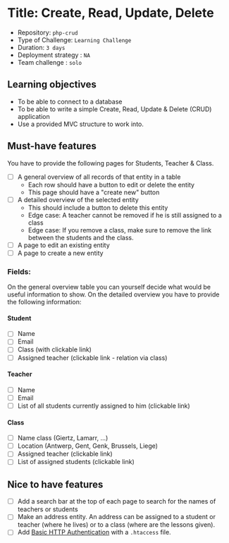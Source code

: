 # Title: Create, Read, Update, Delete

- Repository: `php-crud`
- Type of Challenge: `Learning Challenge`
- Duration: `3 days`
- Deployment strategy : `NA`
- Team challenge : `solo`

## Learning objectives
- To be able to connect to a database
- To be able to write a simple Create, Read, Update & Delete (CRUD) application
- Use a provided MVC structure to work into.

## Must-have features
You have to provide the following pages for Students, Teacher & Class.

- [ ] A general overview of all records of that entity in a table
    * Each row should have a button to edit or delete the entity
    * This page should have a "create new" button
- [ ] A detailed overview of the selected entity
    * This should include a button to delete this entity
    * Edge case: A teacher cannot be removed if he is still assigned to a class
    * Edge case: If you remove a class, make sure to remove the link between the students and the class.
- [ ] A page to edit an existing entity
- [ ] A page to create a new entity

### Fields:
On the general overview table you can yourself decide what would be useful information to show.
On the detailed overview you have to provide the following information:

#### Student
- [ ] Name
- [ ] Email
- [ ] Class (with clickable link)
- [ ] Assigned teacher (clickable link - relation via class)

#### Teacher
- [ ] Name
- [ ] Email
- [ ] List of all students currently assigned to him (clickable link)
 
#### Class 
- [ ] Name class (Giertz, Lamarr, ...)
- [ ] Location (Antwerp, Gent, Genk, Brussels, Liege)
- [ ] Assigned teacher (clickable link)
- [ ] List of assigned students (clickable link)

## Nice to have features
- [ ] Add a search bar at the top of each page to search for the names of teachers or students
- [ ] Make an address entity. An address can be assigned to a student or teacher (where he lives) or to a class (where are the lessons given).
- [ ] Add [Basic HTTP Authentication](https://www.lifewire.com/password-protect-single-file-with-htaccess-3467922) with a `.htaccess` file.
